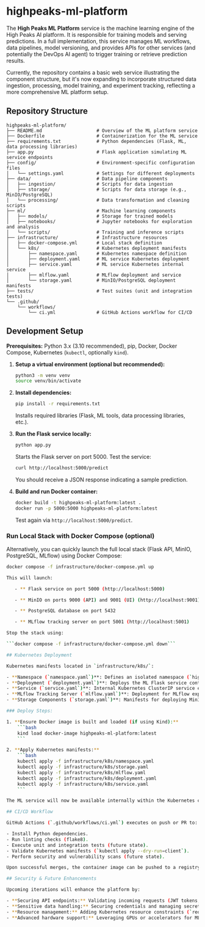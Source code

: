 # highpeaks-ml-platform

The **High Peaks ML Platform** service is the machine learning engine of the High Peaks AI platform. It is responsible for training models and serving predictions. In a full implementation, this service manages ML workflows, data pipelines, model versioning, and provides APIs for other services (and potentially the DevOps AI agent) to trigger training or retrieve prediction results.

Currently, the repository contains a basic web service illustrating the component structure, but it's now expanding to incorporate structured data ingestion, processing, model training, and experiment tracking, reflecting a more comprehensive ML platform setup.

## Repository Structure

```text
highpeaks-ml-platform/
├── README.md                    # Overview of the ML platform service
├── Dockerfile                   # Containerization for the ML service
├── requirements.txt             # Python dependencies (Flask, ML, data processing libraries)
├── app.py                       # Flask application simulating ML service endpoints
├── config/                      # Environment-specific configuration files
│   └── settings.yaml            # Settings for different deployments
├── data/                        # Data pipeline components
│   ├── ingestion/               # Scripts for data ingestion
│   ├── storage/                 # Scripts for data storage (e.g., MinIO/PostgreSQL)
│   └── processing/              # Data transformation and cleaning scripts
├── ml/                          # Machine learning components
│   ├── models/                  # Storage for trained models
│   ├── notebooks/               # Jupyter notebooks for exploration and analysis
│   └── scripts/                 # Training and inference scripts
├── infrastructure/              # Infrastructure resources
│   ├── docker-compose.yml       # Local stack definition
│   └── k8s/                     # Kubernetes deployment manifests
│       ├── namespace.yaml       # Kubernetes namespace definition
│       ├── deployment.yaml      # ML service Kubernetes deployment
│       ├── service.yaml         # ML service Kubernetes internal service
│       ├── mlflow.yaml          # MLflow deployment and service
│       └── storage.yaml         # MinIO/PostgreSQL deployment manifests
├── tests/                       # Test suites (unit and integration tests)
└── .github/
    └── workflows/
        └── ci.yml               # GitHub Actions workflow for CI/CD
```
## Development Setup

**Prerequisites:** Python 3.x (3.10 recommended), pip, Docker, Docker Compose, Kubernetes (`kubectl`, optionally `kind`).

1. **Setup a virtual environment (optional but recommended):**
    ```bash
    python3 -m venv venv
    source venv/bin/activate
    ```

2. **Install dependencies:**
    ```bash
    pip install -r requirements.txt
    ```
    Installs required libraries (Flask, ML tools, data processing libraries, etc.).

3. **Run the Flask service locally:**
    ```bash
    python app.py
    ```
    Starts the Flask server on port 5000. Test the service:
    ```bash
    curl http://localhost:5000/predict
    ```
    You should receive a JSON response indicating a sample prediction.

4. **Build and run Docker container:**
    ```bash
    docker build -t highpeaks-ml-platform:latest .
    docker run -p 5000:5000 highpeaks-ml-platform:latest
    ```
    Test again via `http://localhost:5000/predict`.

### Run Local Stack with Docker Compose (optional)

Alternatively, you can quickly launch the full local stack (Flask API, MinIO, PostgreSQL, MLflow) using Docker Compose:

```bash
docker compose -f infrastructure/docker-compose.yml up

This will launch:

   - ** Flask service on port 5000 (http://localhost:5000)

   - ** MinIO on ports 9000 (API) and 9001 (UI) (http://localhost:9001)

   - ** PostgreSQL database on port 5432

   - ** MLflow tracking server on port 5001 (http://localhost:5001)

Stop the stack using:

```docker compose -f infrastructure/docker-compose.yml down```

## Kubernetes Deployment

Kubernetes manifests located in `infrastructure/k8s/`:

- **Namespace (`namespace.yaml`)**: Defines an isolated namespace (`highpeaks-ml`).
- **Deployment (`deployment.yaml`)**: Deploys the ML Flask service container.
- **Service (`service.yaml`)**: Internal Kubernetes ClusterIP service exposing the Flask API.
- **MLflow Tracking Server (`mlflow.yaml`)**: Deployment for MLflow experiment tracking.
- **Storage Components (`storage.yaml`)**: Manifests for deploying MinIO and PostgreSQL for data storage.

### Deploy Steps:

1. **Ensure Docker image is built and loaded (if using Kind):**
    ```bash
    kind load docker-image highpeaks-ml-platform:latest
    ```

2. **Apply Kubernetes manifests:**
    ```bash
    kubectl apply -f infrastructure/k8s/namespace.yaml
    kubectl apply -f infrastructure/k8s/storage.yaml
    kubectl apply -f infrastructure/k8s/mlflow.yaml
    kubectl apply -f infrastructure/k8s/deployment.yaml
    kubectl apply -f infrastructure/k8s/service.yaml
    ```

The ML service will now be available internally within the Kubernetes cluster, and MLflow can track experiments.

## CI/CD Workflow

GitHub Actions (`.github/workflows/ci.yml`) executes on push or PR to:

- Install Python dependencies.
- Run linting checks (flake8).
- Execute unit and integration tests (future state).
- Validate Kubernetes manifests (`kubectl apply --dry-run=client`).
- Perform security and vulnerability scans (future state).

Upon successful merges, the container image can be pushed to a registry and deployed to Kubernetes via automated GitOps workflows or manual processes.

## Security & Future Enhancements

Upcoming iterations will enhance the platform by:

- **Securing API endpoints:** Validating incoming requests (JWT tokens, authentication via High Peaks identity service).
- **Sensitive data handling:** Securing credentials and managing secrets via Kubernetes secrets or Vault integration.
- **Resource management:** Adding Kubernetes resource constraints (`requests` and `limits`) to manage ML workloads efficiently.
- **Advanced hardware support:** Leveraging GPUs or accelerators for ML training and inference, integrating Kubernetes device plugins.
